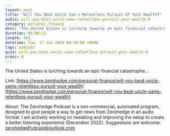 ```yaml
---
layout: post
title: "Will You Beat Uncle Sam's Relentless Pursuit Of Your Wealth?"
audio: will-you-beat-uncle-sams-relentless-pursuit-your-wealth-0
category: personal-finance
desc: "The United States is lurching towards an epic financial catastrophe..."
duration: 00:08:13
length: 493
datetime: Tue, 17 Jan 2023 00:10:00 +0000
tags: podcast
guid: will-you-beat-uncle-sams-relentless-pursuit-your-wealth-0
order: 0
---
```

The United States is lurching towards an epic financial catastrophe...

Link: [https://www.zerohedge.com/personal-finance/will-you-beat-uncle-sams-relentless-pursuit-your-wealth](https://www.zerohedge.com/personal-finance/will-you-beat-uncle-sams-relentless-pursuit-your-wealth)

About: The Zerohedge Podcast is a non-commercial, automated program, designed to give people a way to get news from Zerohedge in an audio format.  I am actively working on tweaking and improving the setup to create a better listening experience (December 2022).  Suggestions are welcome: [zerohedgePodcast@outlook.com](mailto:zerohedgePodcast@outlook.com)
